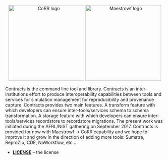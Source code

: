 <p align="center">
    <img src="https://rawgit.com/usnistgov/corr/master/corr-view/frontend/images/logo.svg"
         height="240"
         alt="CoRR logo"
         class="inline">
    <img src="https://github.com/gonsie/maestrowf/raw/29adcb3a70492dc9412368042b4162c73dfc28b0/docs/images/logo.png"
         height="240"
         alt="Maestrowf logo"
         class="inline">  
</p>


Contracts is the command line tool and library. Contracts is an inter-institutions effort to produce interoperability capabilities between tools and services for simulation management for reproducibility and provenance capture. Contracts provides two main features. A transform feature with which developers can ensure inter-tools/services schema to schema transformation. A storage feature with which developers can ensure inter-tools/services recordstore to recordstore migrations.
The present work was initiated during the AFRL/NIST gathering on September 2017. Contracts is provided for now with Maestrowf -> CoRR capability and we hope to improve it and grow in the direction of adding more tools: Sumatra, ReproZip, CDE, NoWorkflow, etc...

* **[LICENSE](LICENSE)** – the license

[Contracts]: https://github.com/usnistgov/contracts